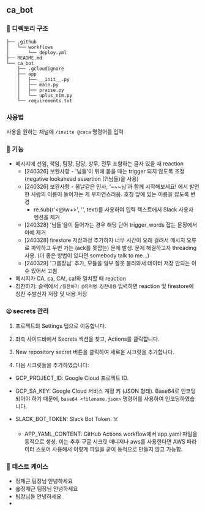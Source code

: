 ## ca_bot

### 💾 디렉토리 구조

```
├── .github
│   └── workflows
│       └── deploy.yml
├── README.md
└── ca_bot
    ├── .gcloudignore
    ├── app
    │   ├── __init__.py
    │   ├── main.py
    │   ├── praise.py
    │   └── uplus_nim.py
    └── requirements.txt
```

### 사용법
사용을 원하는 채널에 `/invite @caca` 명령어를 입력

### 📢 기능

- 메시지에 선임, 책임, 팀장, 담당, 상무, 전무 포함하는 글자 있을 때 reaction
    - [240326] 보완사항 - '님들'이 뒤에 붙을 때는 trigger 되지 않도록 조정 (negative lookahead assertion (?!님들)을 사용)
    - [240326] 보완사항 - 봄날같은 인사, ‘~~~님’과 함께 시작해보세요! 에서 발언한 사람의 이름이 들어가는 게 부자연스러움. 호칭 앞에 있는 이름을 잡도록 변경
        - re.sub(r'<@\w+>', '', text)를 사용하여 입력 텍스트에서 Slack 사용자 멘션을 제거
    - [240328] '님들'을이 들어가는 경우 해당 단어 trigger_words 잡는 문장에서 아예 제거
    - [240328] firestore 저장과정 추가하자 너무 시간이 오래 걸려서 메시지 오류로 파악하고 두번 가는 (ack를 못잡는) 문제 발생. 문제 해결하고자 threading 사용. (더 좋은 방법이 있다면 somebody talk to me...)
    - [240329] '그룹장님' 추가, 모듈을 일부 잘못 불러와서 데이터 저장 안되는 이슈 있어서 고침
- 메시지가 CA, ca, CA!, ca!와 일치할 때 reaction
- 칭찬하기: 슬랙에서 `/칭찬하기 @유저명 칭찬내용` 입력하면 reaction 및 firestore에 칭찬 수발신자 저장 및 내용 저장

### 🤐 secrets 관리
1. 프로젝트의 Settings 탭으로 이동합니다.

2. 좌측 사이드바에서 Secrets 섹션을 찾고, Actions를 클릭합니다.

3. New repository secret 버튼을 클릭하여 새로운 시크릿을 추가합니다.

4. 다음 시크릿들을 추가하였습니다:

- GCP_PROJECT_ID: Google Cloud 프로젝트 ID.

- GCP_SA_KEY: Google Cloud 서비스 계정 키 (JSON 형태). Base64로 인코딩되어야 하기 때문에, `base64 <filename.json>` 명령어를 사용하여 인코딩하였습니다.

- SLACK_BOT_TOKEN: Slack Bot Token. ☠️

  - APP_YAML_CONTENT: GitHub Actions workflow에서 app.yaml 파일을 동적으로 생성. 이는 추후 구글 시크릿 매니저나 aws를 사용한다면 AWS 파라미터 스토어 사용해서 이렇게 파일을 굳이 동적으로 만들지 않고 가능함.

### 🤚 테스트 케이스
- 정재근 팀장님 안녕하세요
- @정재근 팀장님 안녕하세요
- 팀장님들 안녕하세요
- 

